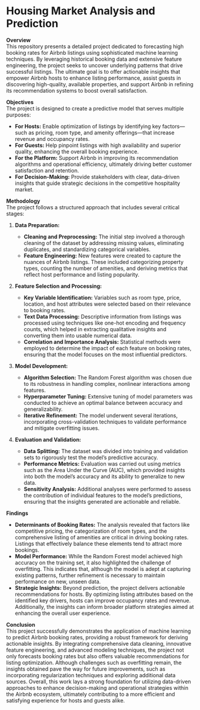 # Housing Market Analysis and Prediction

**Overview**  
This repository presents a detailed project dedicated to forecasting high booking rates for Airbnb listings using sophisticated machine learning techniques. By leveraging historical booking data and extensive feature engineering, the project seeks to uncover underlying patterns that drive successful listings. The ultimate goal is to offer actionable insights that empower Airbnb hosts to enhance listing performance, assist guests in discovering high-quality, available properties, and support Airbnb in refining its recommendation systems to boost overall satisfaction.

**Objectives**  
The project is designed to create a predictive model that serves multiple purposes:  
- **For Hosts:** Enable optimization of listings by identifying key factors—such as pricing, room type, and amenity offerings—that increase revenue and occupancy rates.  
- **For Guests:** Help pinpoint listings with high availability and superior quality, enhancing the overall booking experience.  
- **For the Platform:** Support Airbnb in improving its recommendation algorithms and operational efficiency, ultimately driving better customer satisfaction and retention.  
- **For Decision-Making:** Provide stakeholders with clear, data-driven insights that guide strategic decisions in the competitive hospitality market.

**Methodology**  
The project follows a structured approach that includes several critical stages:

1. **Data Preparation:**  
   - **Cleaning and Preprocessing:** The initial step involved a thorough cleaning of the dataset by addressing missing values, eliminating duplicates, and standardizing categorical variables.  
   - **Feature Engineering:** New features were created to capture the nuances of Airbnb listings. These included categorizing property types, counting the number of amenities, and deriving metrics that reflect host performance and listing popularity.

2. **Feature Selection and Processing:**  
   - **Key Variable Identification:** Variables such as room type, price, location, and host attributes were selected based on their relevance to booking rates.  
   - **Text Data Processing:** Descriptive information from listings was processed using techniques like one-hot encoding and frequency counts, which helped in extracting qualitative insights and converting them into usable numerical data.  
   - **Correlation and Importance Analysis:** Statistical methods were employed to determine the impact of each feature on booking rates, ensuring that the model focuses on the most influential predictors.

3. **Model Development:**  
   - **Algorithm Selection:** The Random Forest algorithm was chosen due to its robustness in handling complex, nonlinear interactions among features.  
   - **Hyperparameter Tuning:** Extensive tuning of model parameters was conducted to achieve an optimal balance between accuracy and generalizability.  
   - **Iterative Refinement:** The model underwent several iterations, incorporating cross-validation techniques to validate performance and mitigate overfitting issues.

4. **Evaluation and Validation:**  
   - **Data Splitting:** The dataset was divided into training and validation sets to rigorously test the model’s predictive accuracy.  
   - **Performance Metrics:** Evaluation was carried out using metrics such as the Area Under the Curve (AUC), which provided insights into both the model’s accuracy and its ability to generalize to new data.  
   - **Sensitivity Analysis:** Additional analyses were performed to assess the contribution of individual features to the model’s predictions, ensuring that the insights generated are actionable and reliable.

**Findings**  
- **Determinants of Booking Rates:** The analysis revealed that factors like competitive pricing, the categorization of room types, and the comprehensive listing of amenities are critical in driving booking rates. Listings that effectively balance these elements tend to attract more bookings.  
- **Model Performance:** While the Random Forest model achieved high accuracy on the training set, it also highlighted the challenge of overfitting. This indicates that, although the model is adept at capturing existing patterns, further refinement is necessary to maintain performance on new, unseen data.  
- **Strategic Insights:** Beyond prediction, the project delivers actionable recommendations for hosts. By optimizing listing attributes based on the identified key drivers, hosts can improve occupancy rates and revenue. Additionally, the insights can inform broader platform strategies aimed at enhancing the overall user experience.

**Conclusion**  
This project successfully demonstrates the application of machine learning to predict Airbnb booking rates, providing a robust framework for deriving actionable insights. By integrating comprehensive data cleaning, innovative feature engineering, and advanced modeling techniques, the project not only forecasts booking rates but also offers valuable recommendations for listing optimization. Although challenges such as overfitting remain, the insights obtained pave the way for future improvements, such as incorporating regularization techniques and exploring additional data sources. Overall, this work lays a strong foundation for utilizing data-driven approaches to enhance decision-making and operational strategies within the Airbnb ecosystem, ultimately contributing to a more efficient and satisfying experience for hosts and guests alike.
